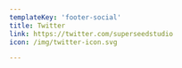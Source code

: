 ```yaml
---
templateKey: 'footer-social'
title: Twitter
link: https://twitter.com/superseedstudio
icon: /img/twitter-icon.svg

---
```


